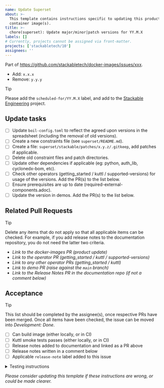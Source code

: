 ```yaml
---
name: Update Superset
about: >-
  This template contains instructions specific to updating this product and/or
  container image(s).
title: >-
  chore(superset): Update major/minor|patch versions for YY.M.X
labels: []
# Currently, projects cannot be assigned via front-matter.
projects: ['stackabletech/10']
assignees: ''
---
```


Part of <https://github.com/stackabletech/docker-images/issues/xxx>.

<!--
This gives hints to the person doing the work.
Add/Change/Remove anything that isn't applicable anymore
-->
- Add: `x.x.x`
- Remove: `y.y.y`

> [!TIP]
> Please add the `scheduled-for/YY.M.X` label, and add to the [Stackable Engineering][1] project.
>
> [1]: https://github.com/orgs/stackabletech/projects/10

## Update tasks

- [ ] Update `boil-config.toml` to reflect the agreed upon versions in the spreadsheet (including the removal of old versions).
- [ ] Create a new constraints file (see `superset/README.md`).
- [ ] Create a file: `superset/stackable/patches/x.y.z/.gitkeep`, add patches if applicable.
- [ ] Delete old constraint files and patch directories.
- [ ] Update other dependencies if applicable (eg: python, auth_lib, cyclonedx-bom, etc).
- [ ] Check other operators (getting_started / kuttl / supported-versions) for usage of the versions. Add the PR(s) to the list below.
- [ ] Ensure prerequisites are up to date (required-external-components.adoc).
- [ ] Update the version in demos. Add the PR(s) to the list below.

## Related Pull Requests

> [!TIP]
> Delete any items that do not apply so that all applicable items can be checked.
> For example, if you add release notes to the documentation repository, you do not need the latter two criteria.

- _Link to the docker-images PR (product update)_
- _Link to the operator PR (getting_started / kuttl / supported-versions)_
- _Link to any other operator PRs (getting_started / kuttl)_
- _Link to demo PR (raise against the `main` branch)_
- _Link to the Release Notes PR in the documentation repo (if not a comment below)_

## Acceptance

> [!TIP]
> This list should be completed by the assignee(s), once respective PRs have been merged. Once all items have been
> checked, the issue can be moved into _Development: Done_.

- [ ] Can build image (either locally, or in CI)
- [ ] Kuttl smoke tests passes (either locally, or in CI)
- [ ] Release notes added to documentation and linked as a PR above
- [ ] Release notes written in a comment below
- [ ] Applicable `release-note` label added to this issue

<details>
<summary>Testing instructions</summary>

```shell
# Where x.y.z is the new version added in this PR
boil build superset=x.y.z --strip-architecture --load

kind load docker-image oci.stackable.tech/sdp/superset:x.y.z-stackable0.0.0-dev

# Change directory into the superset-operator repository and update the
# product version in tests/test-definition.yaml
./scripts/run-tests --test-suite smoke-latest # or similar
```

</details>

_Please consider updating this template if these instructions are wrong, or
could be made clearer._
